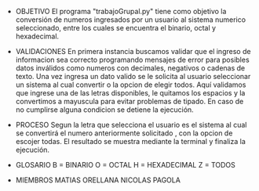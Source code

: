 - OBJETIVO
El programa "trabajoGrupal.py" tiene como objetivo la conversión de numeros ingresados por un usuario al sistema numerico seleccionado, entre los cuales se encuentra el binario, octal y hexadecimal. 

- VALIDACIONES
En primera instancia buscamos validar que el ingreso de informacion sea correcto programando mensajes de error para posibles datos inválidos como numeros con decimales, negativos o cadenas de texto.
Una vez ingresa un dato valido se le solicita al usuario seleccionar un sistema al cual convertir o la opcion de elegir todos. Aquí validamos que ingrese una de las letras disponibles, le quitamos los espacios y la convertimos a mayuscula para evitar problemas de tipado.
En caso de no cumplirse alguna condicion se detiene la ejecución.

- PROCESO
Segun la letra que selecciona el usuario es el sistema al cual se convertirá el numero anteriormente solicitado , con la opcion de escojer todas.
El resultado se muestra mediante la terminal y finaliza la ejecución.

- GLOSARIO
B = BINARIO
O = OCTAL 
H = HEXADECIMAL
Z = TODOS

- MIEMBROS
MATIAS ORELLANA
NICOLAS PAGOLA
